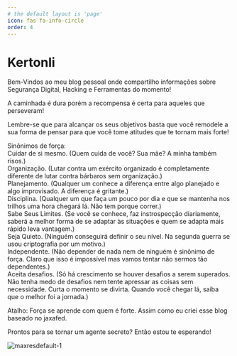 ```yaml
---
# the default layout is 'page'
icon: fas fa-info-circle
order: 4
---
```



# Kertonli

Bem-Vindos ao meu blog pessoal onde compartilho informações sobre Segurança Digital, Hacking e Ferramentas do momento!

A caminhada é dura porém a recompensa é certa para aqueles que perseveram!

Lembre-se que para alcançar os seus objetivos basta que você remodele a sua forma de pensar para que você tome atitudes que te tornam mais forte!

Sinônimos de força:\
Cuidar de si mesmo. (Quem cuida de você? Sua mãe? A minha também risos.) \
Organização. (Lutar contra um exército organizado é completamente diferente de lutar contra bárbaros sem organização.)\
Planejamento. (Qualquer um conhece a diferença entre algo planejado e algo improvisado. A diferença é gritante.)\
Disciplina. (Qualquer um que faça um pouco por dia e que se mantenha nos trilhos uma hora chegará lá. Não tem porque correr.)\
Sabe Seus Limites. (Se você se conhece, faz instrospecção diariamente, saberá a melhor forma de se adaptar às situações e quem se adapta mais rápido leva vantagem.)\
Seja Quieto. (Ninguém conseguirá definir o seu nível. Na segunda guerra se usou criptografia por um motivo.)\
Independente. (Não depender de nada nem de ninguém é sinônimo de força. Claro que isso é impossível mas vamos tentar não sermos tão dependentes.)\
Aceita desafios. (Só há crescimento se houver desafios a serem superados. Não tenha medo de desafios nem tente apressar as coisas sem necessidade. Curta o momento se divirta. Quando você chegar lá, saiba que o melhor foi a jornada.)

Atalho: Força se aprende com quem é forte. Assim como eu criei esse blog baseado no jaxafed.

Prontos para se tornar um agente secreto? Então estou te esperando!

![maxresdefault-1](https://github.com/user-attachments/assets/079effa7-71c2-43cc-8e68-d5e5c3084b28)